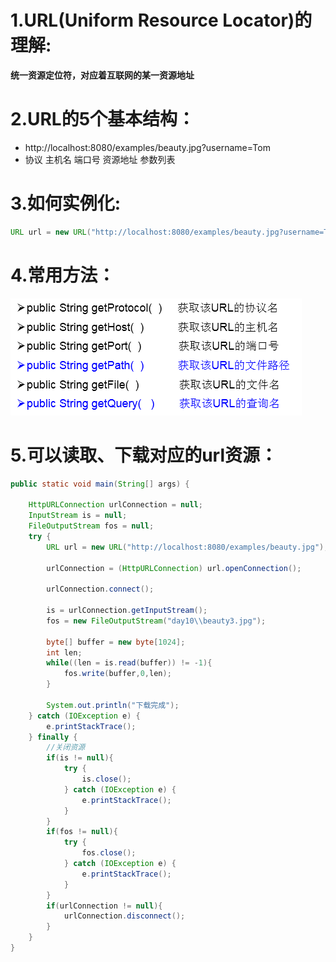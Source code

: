 # 1.URL(Uniform Resource Locator)的理解:
**统一资源定位符，对应着互联网的某一资源地址**

# 2.URL的5个基本结构：
*  http://localhost:8080/examples/beauty.jpg?username=Tom
*  协议   主机名    端口号  资源地址           参数列表
# 3.如何实例化:
```java
URL url = new URL("http://localhost:8080/examples/beauty.jpg?username=Tom");
```
# 4.常用方法：
![img1](../Chapter_12/img/ch12-4-1.bmp)

# 5.可以读取、下载对应的url资源：

```java
public static void main(String[] args) {

    HttpURLConnection urlConnection = null;
    InputStream is = null;
    FileOutputStream fos = null;
    try {
        URL url = new URL("http://localhost:8080/examples/beauty.jpg");

        urlConnection = (HttpURLConnection) url.openConnection();

        urlConnection.connect();

        is = urlConnection.getInputStream();
        fos = new FileOutputStream("day10\\beauty3.jpg");

        byte[] buffer = new byte[1024];
        int len;
        while((len = is.read(buffer)) != -1){
            fos.write(buffer,0,len);
        }

        System.out.println("下载完成");
    } catch (IOException e) {
        e.printStackTrace();
    } finally {
        //关闭资源
        if(is != null){
            try {
                is.close();
            } catch (IOException e) {
                e.printStackTrace();
            }
        }
        if(fos != null){
            try {
                fos.close();
            } catch (IOException e) {
                e.printStackTrace();
            }
        }
        if(urlConnection != null){
            urlConnection.disconnect();
        }
    }
}
```


